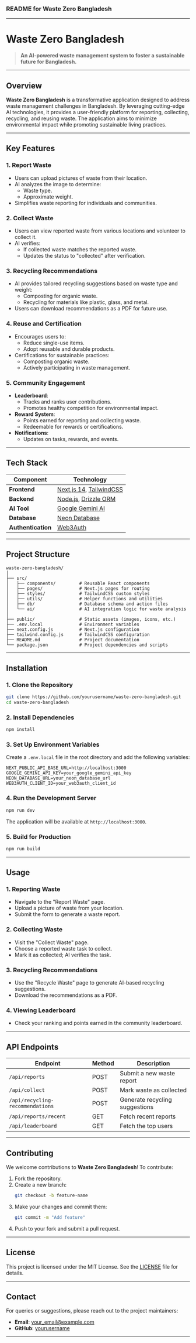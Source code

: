 ### **README for Waste Zero Bangladesh**

---

# **Waste Zero Bangladesh**

> **An AI-powered waste management system to foster a sustainable future for Bangladesh.**

---

## **Overview**

**Waste Zero Bangladesh** is a transformative application designed to address waste management challenges in Bangladesh. By leveraging cutting-edge AI technologies, it provides a user-friendly platform for reporting, collecting, recycling, and reusing waste. The application aims to minimize environmental impact while promoting sustainable living practices.

---

## **Key Features**

### **1. Report Waste**
- Users can upload pictures of waste from their location.
- AI analyzes the image to determine:
  - Waste type.
  - Approximate weight.
- Simplifies waste reporting for individuals and communities.

### **2. Collect Waste**
- Users can view reported waste from various locations and volunteer to collect it.
- AI verifies:
  - If collected waste matches the reported waste.
  - Updates the status to "collected" after verification.

### **3. Recycling Recommendations**
- AI provides tailored recycling suggestions based on waste type and weight:
  - Composting for organic waste.
  - Recycling for materials like plastic, glass, and metal.
- Users can download recommendations as a PDF for future use.

### **4. Reuse and Certification**
- Encourages users to:
  - Reduce single-use items.
  - Adopt reusable and durable products.
- Certifications for sustainable practices:
  - Composting organic waste.
  - Actively participating in waste management.

### **5. Community Engagement**
- **Leaderboard**:
  - Tracks and ranks user contributions.
  - Promotes healthy competition for environmental impact.
- **Reward System**:
  - Points earned for reporting and collecting waste.
  - Redeemable for rewards or certifications.
- **Notifications**:
  - Updates on tasks, rewards, and events.

---

## **Tech Stack**

| **Component**       | **Technology**                                                                 |
|---------------------|---------------------------------------------------------------------------------|
| **Frontend**        | [Next.js 14](https://nextjs.org/), [TailwindCSS](https://tailwindcss.com/)      |
| **Backend**         | [Node.js](https://nodejs.org/), [Drizzle ORM](https://orm.drizzle.team/)        |
| **AI Tool**         | [Google Gemini AI](https://ai.google.dev/)                                     |
| **Database**        | [Neon Database](https://neon.tech/)                                            |
| **Authentication**  | [Web3Auth](https://web3auth.io/)                                               |

---

## **Project Structure**

```
waste-zero-bangladesh/
│
├── src/
│   ├── components/         # Reusable React components
│   ├── pages/              # Next.js pages for routing
│   ├── styles/             # TailwindCSS custom styles
│   ├── utils/              # Helper functions and utilities
│   ├── db/                 # Database schema and action files
│   └── ai/                 # AI integration logic for waste analysis
│
├── public/                 # Static assets (images, icons, etc.)
├── .env.local              # Environment variables
├── next.config.js          # Next.js configuration
├── tailwind.config.js      # TailwindCSS configuration
├── README.md               # Project documentation
└── package.json            # Project dependencies and scripts
```

---

## **Installation**

### **1. Clone the Repository**
```bash
git clone https://github.com/yourusername/waste-zero-bangladesh.git
cd waste-zero-bangladesh
```

### **2. Install Dependencies**
```bash
npm install
```

### **3. Set Up Environment Variables**
Create a `.env.local` file in the root directory and add the following variables:
```env
NEXT_PUBLIC_API_BASE_URL=http://localhost:3000
GOOGLE_GEMINI_API_KEY=your_google_gemini_api_key
NEON_DATABASE_URL=your_neon_database_url
WEB3AUTH_CLIENT_ID=your_web3auth_client_id
```

### **4. Run the Development Server**
```bash
npm run dev
```
The application will be available at `http://localhost:3000`.

### **5. Build for Production**
```bash
npm run build
```

---

## **Usage**

### **1. Reporting Waste**
- Navigate to the "Report Waste" page.
- Upload a picture of waste from your location.
- Submit the form to generate a waste report.

### **2. Collecting Waste**
- Visit the "Collect Waste" page.
- Choose a reported waste task to collect.
- Mark it as collected; AI verifies the task.

### **3. Recycling Recommendations**
- Use the "Recycle Waste" page to generate AI-based recycling suggestions.
- Download the recommendations as a PDF.

### **4. Viewing Leaderboard**
- Check your ranking and points earned in the community leaderboard.

---

## **API Endpoints**

| **Endpoint**                        | **Method** | **Description**                           |
|-------------------------------------|------------|-------------------------------------------|
| `/api/reports`                      | POST       | Submit a new waste report                 |
| `/api/collect`                      | POST       | Mark waste as collected                   |
| `/api/recycling-recommendations`    | POST       | Generate recycling suggestions            |
| `/api/reports/recent`               | GET        | Fetch recent reports                      |
| `/api/leaderboard`                  | GET        | Fetch the top users                       |

---

## **Contributing**

We welcome contributions to **Waste Zero Bangladesh**! To contribute:
1. Fork the repository.
2. Create a new branch:
   ```bash
   git checkout -b feature-name
   ```
3. Make your changes and commit them:
   ```bash
   git commit -m "Add feature"
   ```
4. Push to your fork and submit a pull request.

---

## **License**

This project is licensed under the MIT License. See the [LICENSE](LICENSE) file for details.

---

## **Contact**

For queries or suggestions, please reach out to the project maintainers:

- **Email**: [your_email@example.com](mailto:your_email@example.com)
- **GitHub**: [yourusername](https://github.com/yourusername)

---

